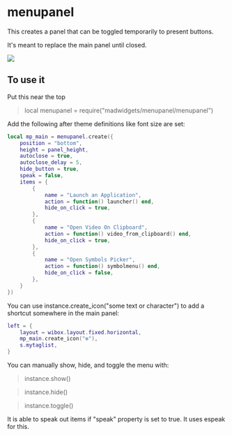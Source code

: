 # menupanel

This creates a panel that can be toggled temporarily to present buttons.

It's meant to replace the main panel until closed.

![](https://i.imgur.com/DktBQcC.gif)

## To use it

Put this near the top
>local menupanel = require("madwidgets/menupanel/menupanel")

Add the following after theme definitions like font size are set:

```lua
local mp_main = menupanel.create({ 
    position = "bottom",
    height = panel_height,
    autoclose = true,
    autoclose_delay = 5,
    hide_button = true,
    speak = false,
    items = {
        {
            name = "Launch an Application",
            action = function() launcher() end,
            hide_on_click = true,
        },
        {
            name = "Open Video On Clipboard",
            action = function() video_from_clipboard() end,
            hide_on_click = true,
        },
        {
            name = "Open Symbols Picker",
            action = function() symbolmenu() end,
            hide_on_click = false,
        },
    }
})
```

You can use instance.create_icon("some text or character") to add a shortcut somewhere in the main panel:
```lua
left = {
    layout = wibox.layout.fixed.horizontal,
    mp_main.create_icon("❇"),
    s.mytaglist,
}
```

You can manually show, hide, and toggle the menu with:

>instance.show()

>instance.hide()

>instance.toggle()

It is able to speak out items if "speak" property is set to true. It uses espeak for this.